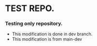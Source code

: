 # TEST REPO.
### Testing only repository.
* This modification is done in dev branch.
* This modification is from main-dev